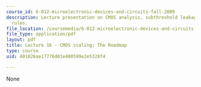 ```yaml
---
course_id: 6-012-microelectronic-devices-and-circuits-fall-2009
description: Lecture presentation on CMOS analysis, subthreshold leakage, and scaling
  rules.
file_location: /coursemedia/6-012-microelectronic-devices-and-circuits-fall-2009/401826ae17776d01e400599e2e5328f4_MIT6_012F09_lec16.pdf
file_type: application/pdf
layout: pdf
title: Lecture 16 - CMOS scaling; The Roadmap
type: course
uid: 401826ae17776d01e400599e2e5328f4

---
```

None